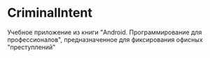 # CriminalIntent
Учебное приложение из книги "Android. Программирование для профессионалов", предназначенное для фиксирования офисных "преступлений"
